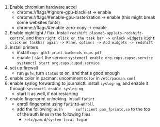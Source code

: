 1) Enable chromium hardware accel
    * chrome://flags/#ignore-gpu-blacklist -> enable
    * chrome://flags/#enable-gpu-rasterization -> enable (this might break some websites fonts)
    * chrome://flags/#enable-zero-copy -> enable
2) Enable nightlight / flux.  Install ```redshift plasma5-applets-redshift-control``` and then ```right click on the task bar -> unlock widgets``` ```Right click on taskbar again -> Panel options -> Add widgets -> redshift```
3) install printers
    * install ```cups gtk3-print-backends cups-pdf```
    * enable / start the service ```systemctl enable org.cups.cupsd.service``` ```systemctl start org.cups.cupsd.service```
4) set up firewall
    * run ```gufw```, turn ```status``` to on, and that's good enough
5) enable color in pacman: uncomment ```Color``` in ```/etc/pacman.conf```
6) enable syslog forwarding to journalctl: install ```syslog-ng```, and enable it through ```systemctl enable syslog-ng```
    * start it as well, if not restarting
7) enable fingerprint unlocking.  Install ```fprint```
    * enroll fingerprint using ```fprintd-enroll```
    * add the following: ```auth      sufficient pam_fprintd.so``` to the top of the auth lines in the following files
        * ```/etc/pam.d/system-local-login```
